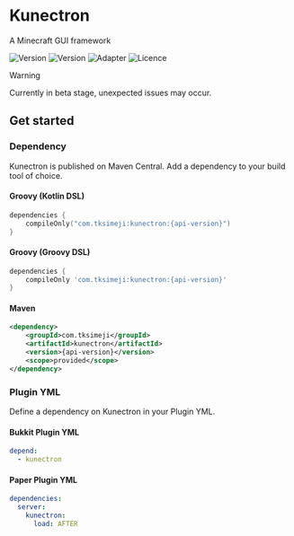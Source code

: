 # Kunectron

A Minecraft GUI framework

![Version](https://img.shields.io/badge/api--version-1.0.0--beta.10-blue?style=flat-square)
![Version](https://img.shields.io/badge/plugin--version-1.0.0--beta.10.1-blue?style=flat-square)
![Adapter](https://img.shields.io/badge/adapter-1.21.1--1.21.5-blue?style=flat-square)
![Licence](https://img.shields.io/badge/licence-MIT-blue?style=flat-square)

> [!WARNING]
> Currently in beta stage,
> unexpected issues may occur.

## Get started

### Dependency

Kunectron is published on Maven Central.
Add a dependency to your build tool of choice.

#### Groovy (Kotlin DSL)

```kotlin
dependencies {
    compileOnly("com.tksimeji:kunectron:{api-version}")
}
```

#### Groovy (Groovy DSL)

```groovy
dependencies {
    compileOnly 'com.tksimeji:kunectron:{api-version}'
}
```

#### Maven

```xml
<dependency>
    <groupId>com.tksimeji</groupId>
    <artifactId>kunectron</artifactId>
    <version>{api-version}</version>
    <scope>provided</scope>
</dependency>
```

### Plugin YML

Define a dependency on Kunectron in your Plugin YML.

#### Bukkit Plugin YML

```yaml
depend:
  - kunectron
```

#### Paper Plugin YML

```yaml
dependencies:
  server:
    kunectron:
      load: AFTER
```